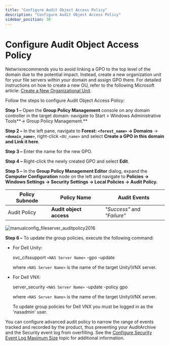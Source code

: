 ```yaml
---
title: "Configure Audit Object Access Policy"
description: "Configure Audit Object Access Policy"
sidebar_position: 30
---
```


# Configure Audit Object Access Policy

Netwrixrecommends you to avoid linking a GPO to the top level of the domain due to the potential
impact. Instead, create a new organization unit for your file servers within your domain and assign
GPO there. For detailed instructions on how to create a new OU, refer to the following Microsoft
article:
[Create a New Organizational Unit](https://technet.microsoft.com/en-us/library/cc771564.aspx).

Follow the steps to configure Audit Object Access Policy:

**Step 1 –** Open the **Group Policy Management** console on any domain controller in the target
domain: navigate to Start > Windows Administrative Tools**→ Group Policy Management.**

**Step 2 –** In the left pane, navigate to **Forest: `<forest_name>` → Domains** →
**`<domain_name>`**, right-click `<OU_name>` and select **Create a GPO in this domain and Link it
here**.

**Step 3 –** Enter the name for the new GPO.

**Step 4 –** Right-click the newly created GPO and select **Edit**.

**Step 5 –** In the **Group Policy Management Editor** dialog, expand the **Computer Configuration**
node on the left and navigate to **Policies → Windows Settings → Security Settings → Local Policies
→ Audit Policy.**

| Policy Subnode | Policy Name             | Audit Events                |
| -------------- | ----------------------- | --------------------------- |
| Audit Policy   | **Audit object access** | _"Success"_ and _"Failure"_ |

![manualconfig_fileserver_auditpolicy2016](/images/auditor/10.7/configuration/fileservers/delldatastorage/manualconfig_fileserver_auditpolicy2016.webp)

**Step 6 –** To update the group policies, execute the following command:

- For Dell Unity:

    svc_cifssupport `<NAS Server Name>` -gpo -update

    where `<NAS Server Name>` is the name of the target Unity\VNX server.

- For Dell VNX:

    server_security `<NAS Server Name>` -update -policy gpo

    where `<NAS Server Name>` is the name of the target Unity\VNX server.

    To update group policies for Dell VNX you must be logged in as the 'nasadmin' user.

You can configure advanced audit policy to narrow the range of events tracked and recorded by the
product, thus preventing your AuditArchive and the Security event log from overfilling. See the
[Configure Security Event Log Maximum Size](/docs/auditor/10.8/configuration/fileservers/delldatastorage/securityeventlog.md) topic for additional information.
